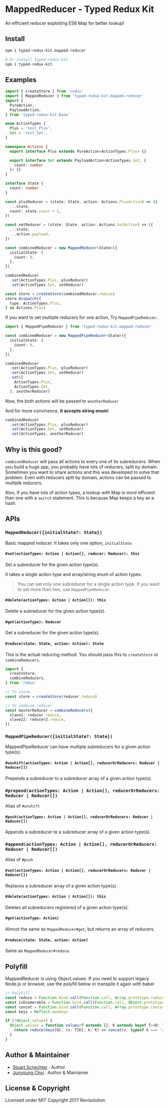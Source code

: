 # MappedReducer - Typed Redux Kit

An efficient reducer exploiting ES6 Map for better lookup!

## Install

```sh
npm i typed-redux-kit.mapped-reducer

# Or install typed-redux-kit
npm i typed-redux-kit
```

## Examples

```ts
import { createStore } from 'redux'
import { MappedReducer } from 'typed-redux-kit.mapped-reducer'
import {
  PureAction,
  PayloadAction,
} from 'typed-redux-kit.base'

enum ActionTypes {
  Plus = 'test_Plus',
  Set = 'test_Set',
}

namespace Actions {
  export interface Plus extends PureAction<ActionTypes.Plus> {}

  export interface Set extends PayloadAction<ActionTypes.Set, {
    count: number
  }> {}
}

interface State {
  count: number
}

const plusReducer = (state: State, action: Actions.PlusAction) => ({
  ...state,
  count: state.count + 1,
})

const setReducer = (state: State, action: Actions.SetAction) => ({
  ...state,
  ...action.payload,
})

const combinedReducer = new MappedReducer<State>({
  initialState: {
    count: 0,
  },
})

combinedReducer
  .set(ActionTypes.Plus, plusReducer)
  .set(ActionTypes.Set, setReducer)

const store = createStore(combinedReducer.reduce)
store.dispatch({
  type: ActionTypes.Plus,
} as Actions.Plus)
```

If you want to set multiple reducers for one action, Try `MappedPipeReducer`.

```ts
import { MappedPipeReducer } from 'typed-redux-kit.mapped-reducer'

const combinedReducer = new MappedPipeReducer<State>({
  initialState: {
    count: 0,
  },
})

combinedReducer
  .set(ActionTypes.Plus, plusReducer)
  .set(ActionTypes.Set, setReducer)
  .set([
    ActionTypes.Plus,
    ActionTypes.Set,
  ], anotherReducer)
```

Now, the both actions will be passed to `anotherReducer`

And for more convinence, **it accepts string enum**!

```ts
combinedReducer
  .set(ActionTypes.Plus, plusReducer)
  .set(ActionTypes.Set, setReducer)
  .set(ActionTypes, anotherReducer)
```

## Why is this good?

`combinedReducer` will pass all actions to every one of its subreducers. When you build a huge app, you probably have lots of reducers, split by domain. Sometimes you want to share actions and this was developed to solve that problem. Even with reducers split by domain, actions can be passed to multiple reducers.

Also, if you have lots of action types, a lookup with Map is more efficient than one with a `switch` statement. This is because Map keeps a key as a hash.

## APIs

### `MappedReducer({initialState?: State})`

Basic mapped reducer. It takes only one option, `initialState`.

#### `#set(actionTypes: Action | Action[], reducer: Reducer): this`

Set a subreducer for the given action type(s).

It takes a single action type and array/string enum of action types.

> You can set only one subreducer for a single action type. If you want to set more than two, use `MappedPipeReducer`.

#### `#delete(actionTypes: Action | Action[]): this`

Delete a subreducer for the given action type(s).

#### `#get(actionType): Reducer`

Get a subreducer for the given action type(s).

#### `#reduce(state: State, action: Action): State`

This is the actual reducing method. You should pass this to `createStore` or `combineReducers`.

```ts
import {
  createStore,
  combineReducers,
} from 'redux'

// To store
const store = createStore(reducer.reduce)

// To combine reducer
const masterReducer = combineReducers({
  slave1: reducer.reduce,
  slave22: reducer2.reduce,
})
```

### `MappedPipeReducer({initialState?: State})`

MappedPipeReducer can have multiple subreducers for a given action type(s).

#### `#unshift(actionTypes: Action | Action[], reducerOrReducers: Reducer | Reducer[])`

Prepends a subreducer to a subreducer array of a given action type(s).

### `#prepend(actionTypes: Action | Action[], reducerOrReducers: Reducer | Reducer[])`

Alias of `#unshift`

#### `#push(actionTypes: Action | Action[], reducerOrReducers: Reducer | Reducer[])`

Appends a subreducer to a subreducer array of a given action type(s).

### `#append(actionTypes: Action | Action[], reducerOrReducers: Reducer | Reducer[])`

Alias of `#push`

#### `#set(actionTypes: Action | Action[], reducerOrReducers: Reducer | Reducer[])`

Replaces a subreducer array of a given action type(s).

#### `#delete(actionTypes: Action | Action[]): this`

Deletes all subreducers registered of a given action type(s).

#### `#get(actionType: Action)`

Almost the same as `MappedReducer#get`, but returns an array of reducers.

#### `#reduce(state: State, action: Action)`

Same as `MappedReducer#reduce`.

## Polyfill

MappedReducer is using Object.values. If you need to support legacy Node.js or browser, use the polyfill below or transpile it again with babel

```ts
// Polyfill
const reduce = Function.bind.call(Function.call, Array.prototype.reduce)
const isEnumerable = Function.bind.call(Function.call, Object.prototype.propertyIsEnumerable)
const concat = Function.bind.call(Function.call, Array.prototype.concat)
const keys = Reflect.ownKeys

if (!Object.values) {
  Object.values = function values<T extends {}, K extends keyof T>(O: T) {
    return reduce(keys(O), (v: T[K], k: K) => concat(v, typeof k === 'string' && isEnumerable(O, k) ? [O[k]] : []), [])
  }
}
```

## Author & Maintainer

- [Stuart Schechter](https://github.com/UppaJung) : Author
- [Junyoung Choi](https://github.com/rokt33r) : Author & Maintainer

## License & Copyright

Licensed under MIT
Copyright 2017 Revisolution
